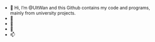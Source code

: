 - 👋 Hi, I’m @UltWan and this Github contains my code and programs, mainly from university projects.
- 👀 
- 🌱 
- 💞️ 
- 📫 

<!---
UltWan/UltWan is a ✨ special ✨ repository because its `README.md` (this file) appears on your GitHub profile.
You can click the Preview link to take a look at your changes.
--->

